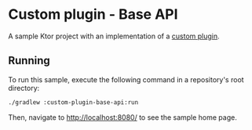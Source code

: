 # Custom plugin - Base API

A sample Ktor project with an implementation of a [custom plugin](https://ktor.io/docs/creating-custom-plugins.html).

## Running

To run this sample, execute the following command in a repository's root directory:

```bash
./gradlew :custom-plugin-base-api:run
```
 
Then, navigate to [http://localhost:8080/](http://localhost:8080/) to see the sample home page.